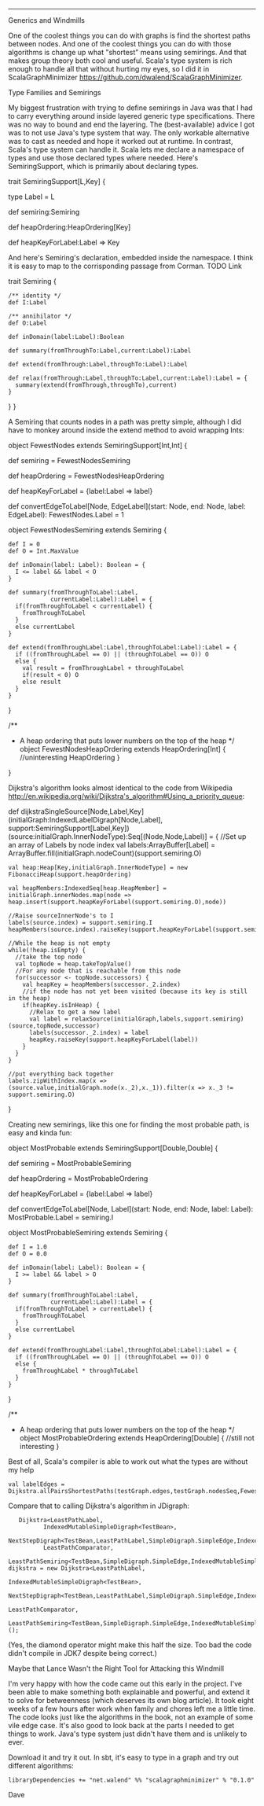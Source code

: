 
----


Generics and Windmills


One of the coolest things you can do with graphs is find the shortest paths between nodes. And one of the coolest things you can do with those algorithms is change up what "shortest" means using semirings. And that makes group theory both cool and useful. Scala's type system is rich enough to handle all that without hurting my eyes, so I did it in ScalaGraphMinimizer https://github.com/dwalend/ScalaGraphMinimizer. 

Type Families and Semirings

My biggest frustration with trying to define semirings in Java was that I had to carry everything around inside layered generic type specifications. There was no way to bound and end the layering. The (best-available) advice I got was to not use Java's type system that way. The only workable alternative was to cast as needed and hope it worked out at runtime. In contrast, Scala's type system can handle it. Scala lets me declare a namespace of types and use those declared types where needed. Here's SemiringSupport, which is primarily about declaring types.

trait SemiringSupport[L,Key] {

  type Label = L

  def semiring:Semiring

  def heapOrdering:HeapOrdering[Key]

  def heapKeyForLabel:Label => Key

And here's Semiring's declaration, embedded inside the namespace. I think it is easy to map to the corrisponding passage from Corman. TODO Link

  trait Semiring {

    /** identity */
    def I:Label

    /** annihilator */
    def O:Label

    def inDomain(label:Label):Boolean

    def summary(fromThroughTo:Label,current:Label):Label

    def extend(fromThrough:Label,throughTo:Label):Label

    def relax(fromThrough:Label,throughTo:Label,current:Label):Label = {
      summary(extend(fromThrough,throughTo),current)
    }   
  }
}

A Semiring that counts nodes in a path was pretty simple, although I did have to monkey around inside the extend method to avoid wrapping Ints:

object FewestNodes extends SemiringSupport[Int,Int] {

  def semiring = FewestNodesSemiring

  def heapOrdering = FewestNodesHeapOrdering

  def heapKeyForLabel = {label:Label => label}

  def convertEdgeToLabel[Node, EdgeLabel](start: Node, end: Node, label: EdgeLabel): FewestNodes.Label = 1

  object FewestNodesSemiring extends Semiring {

    def I = 0
    def O = Int.MaxValue

    def inDomain(label: Label): Boolean = {
      I <= label && label < O
    }

    def summary(fromThroughToLabel:Label,
                currentLabel:Label):Label = {
      if(fromThroughToLabel < currentLabel) {
        fromThroughToLabel
      }
      else currentLabel
    }

    def extend(fromThroughLabel:Label,throughToLabel:Label):Label = {
      if ((fromThroughLabel == O) || (throughToLabel == O)) O
      else {
        val result = fromThroughLabel + throughToLabel
        if(result < 0) O
        else result
      }
    }
  }

  /**
   * A heap ordering that puts lower numbers on the top of the heap
   */
  object FewestNodesHeapOrdering extends HeapOrdering[Int] {
  	//uninteresting HeapOrdering
  }

}

Dijkstra's algorithm looks almost identical to the code from Wikipedia http://en.wikipedia.org/wiki/Dijkstra's_algorithm#Using_a_priority_queue:

  def dijkstraSingleSource[Node,Label,Key](initialGraph:IndexedLabelDigraph[Node,Label],
                                           support:SemiringSupport[Label,Key])
                                          (source:initialGraph.InnerNodeType):Seq[(Node,Node,Label)] = {
    //Set up an array of Labels by node index
    val labels:ArrayBuffer[Label] = ArrayBuffer.fill(initialGraph.nodeCount)(support.semiring.O)

    val heap:Heap[Key,initialGraph.InnerNodeType] = new FibonacciHeap(support.heapOrdering)

    val heapMembers:IndexedSeq[heap.HeapMember] = initialGraph.innerNodes.map(node => heap.insert(support.heapKeyForLabel(support.semiring.O),node))
    
    //Raise sourceInnerNode's to I
    labels(source.index) = support.semiring.I
    heapMembers(source.index).raiseKey(support.heapKeyForLabel(support.semiring.I))

    //While the heap is not empty
    while(!heap.isEmpty) {
      //take the top node
      val topNode = heap.takeTopValue()
      //For any node that is reachable from this node 
      for(successor <- topNode.successors) {
        val heapKey = heapMembers(successor._2.index)
        //if the node has not yet been visited (because its key is still in the heap)
        if(heapKey.isInHeap) {
          //Relax to get a new label
          val label = relaxSource(initialGraph,labels,support.semiring)(source,topNode,successor)
          labels(successor._2.index) = label
          heapKey.raiseKey(support.heapKeyForLabel(label))
        }
      }
    }

    //put everything back together
    labels.zipWithIndex.map(x => (source.value,initialGraph.node(x._2),x._1)).filter(x => x._3 != support.semiring.O)
  }

Creating new semirings, like this one for finding the most probable path, is easy and kinda fun:

object MostProbable extends SemiringSupport[Double,Double] {

  def semiring = MostProbableSemiring

  def heapOrdering = MostProbableOrdering

  def heapKeyForLabel = {label:Label => label}

  def convertEdgeToLabel[Node, Label](start: Node, end: Node, label: Label): MostProbable.Label = semiring.I

  object MostProbableSemiring extends Semiring {

    def I = 1.0
    def O = 0.0

    def inDomain(label: Label): Boolean = {
      I >= label && label > O
    }

    def summary(fromThroughToLabel:Label,
                currentLabel:Label):Label = {
      if(fromThroughToLabel > currentLabel) {
        fromThroughToLabel
      }
      else currentLabel
    }

    def extend(fromThroughLabel:Label,throughToLabel:Label):Label = {
      if ((fromThroughLabel == O) || (throughToLabel == O)) O
      else {
        fromThroughLabel * throughToLabel
      }
    }
  }

  /**
   * A heap ordering that puts lower numbers on the top of the heap
   */
  object MostProbableOrdering extends HeapOrdering[Double] {
    //still not interesting 
  }


Best of all, Scala's compiler is able to work out what the types are without my help

    val labelEdges = Dijkstra.allPairsShortestPaths(testGraph.edges,testGraph.nodesSeq,FewestNodes,FewestNodes.convertEdgeToLabel)


Compare that to calling Dijkstra's algorithm in JDigraph:

       Dijkstra<LeastPathLabel,
              IndexedMutableSimpleDigraph<TestBean>,
              NextStepDigraph<TestBean,LeastPathLabel,SimpleDigraph.SimpleEdge,IndexedMutableSimpleDigraph<TestBean>>,
              LeastPathComparator,
              LeastPathSemiring<TestBean,SimpleDigraph.SimpleEdge,IndexedMutableSimpleDigraph<TestBean>>> dijkstra = new Dijkstra<LeastPathLabel,
																								                      IndexedMutableSimpleDigraph<TestBean>,
																								                      NextStepDigraph<TestBean,LeastPathLabel,SimpleDigraph.SimpleEdge,IndexedMutableSimpleDigraph<TestBean>>,
																								                      LeastPathComparator,
																								                      LeastPathSemiring<TestBean,SimpleDigraph.SimpleEdge,IndexedMutableSimpleDigraph<TestBean>>>();

(Yes, the diamond operator might make this half the size. Too bad the code didn't compile in JDK7 despite being correct.)
  


Maybe that Lance Wasn't the Right Tool for Attacking this Windmill

I'm very happy with how the code came out this early in the project. I've been able to make something both explainable and powerful, and extend it to solve for betweenness (which deserves its own blog article). It took eight weeks of a few hours after work when family and chores left me a little time. The code looks just like the algorithms in the book, not an example of some vile edge case. It's also good to look back at the parts I needed to get things to work. Java's type system just didn't have them and is unlikely to ever. 

Download it and try it out. In sbt, it's easy to type in a graph and try out different algorithms:

    libraryDependencies += "net.walend" %% "scalagraphminimizer" % "0.1.0"

Dave